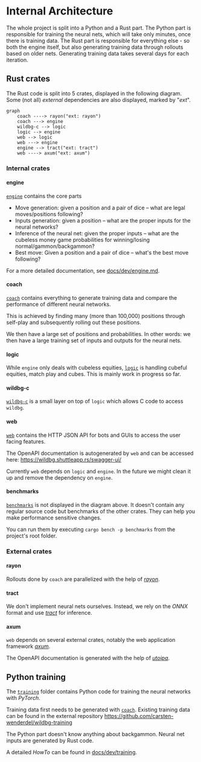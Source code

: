 # Internal Architecture

The whole project is split into a Python and a Rust part. The Python part is responsible for training the neural nets, which will take only minutes, once there is training data.
The Rust part is responsible for everything else - so both the engine itself, but also generating training data through rollouts based on older nets. Generating training data takes several days for each iteration.

## Rust crates

The Rust code is split into 5 crates, displayed in the following diagram. Some (not all) _external_ dependencies are also displayed, marked by "_ext_".

```mermaid
graph
    coach ----> rayon("ext: rayon")
    coach ---> engine
    wildbg-c --> logic
    logic --> engine
    web --> logic
    web ---> engine
    engine --> tract("ext: tract")
    web ----> axum("ext: axum")
```
### Internal crates

#### engine
[`engine`](../../crates/engine/src) contains the core parts
- Move generation: given a position and a pair of dice – what are legal moves/positions following?
- Inputs generation: given a position – what are the proper inputs for the neural networks?
- Inference of the neural net: given the proper inputs – what are the cubeless money game probabilities for winning/losing normal/gammon/backgammon?
- Best move: Given a position and a pair of dice – what's the best move following?

For a more detailed documentation, see [docs/dev/engine.md](./engine.md).

#### coach
[`coach`](../../crates/coach/src) contains everything to generate training data and compare the performance of different neural networks.

This is achieved by finding many (more than 100,000) positions through self-play and subsequently rolling out these positions.

We then have a large set of positions and probabilities. In other words: we then have a large training set of inputs and outputs for the neural nets.

#### logic

While `engine` only deals with cubeless equities, [`logic`](../../crates/logic/src) is handling cubeful equities, match play and cubes. This is mainly work in progress so far.

#### wildbg-c

[`wildbg-c`](../../crates/wildbg-c/src) is a small layer on top of `logic` which allows C code to access `wildbg`.

#### web

[`web`](../../crates/web/src) contains the HTTP JSON API for bots and GUIs to access the user facing features.

The OpenAPI documentation is autogenerated by `web` and can be accessed here: https://wildbg.shuttleapp.rs/swagger-ui/

Currently `web` depends on `logic` and `engine`. In the future we might clean it up and remove the dependency on `engine`.

#### benchmarks

[`benchmarks`](../../crates/benchmarks/benches) is not displayed in the diagram above.
It doesn't contain any regular source code but benchmarks of the other crates.
They can help you make performance sensitive changes.

You can run them by executing `cargo bench -p benchmarks` from the project's root folder.

### External crates

#### rayon

Rollouts done by `coach` are parallelized with the help of [_rayon_](https://github.com/rayon-rs/rayon).

#### tract

We don't implement neural nets ourselves. Instead, we rely on the _ONNX_ format and use [_tract_](https://github.com/sonos/tract) for inference.

#### axum

`web` depends on several external crates, notably the web application framework [_axum_](https://github.com/tokio-rs/axum).

The OpenAPI documentation is generated with the help of [_utoipa_](https://github.com/juhaku/utoipa).

## Python training

The [`training`](../../training) folder contains Python code for training the neural networks with _PyTorch_.

Training data first needs to be generated with [`coach`](#coach). Existing training data can be found in the external repository https://github.com/carsten-wenderdel/wildbg-training

The Python part doesn't know anything about backgammon. Neural net inputs are generated by Rust code.

A detailed _HowTo_ can be found in [docs/dev/training](./training.md).
